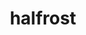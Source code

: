 ---
title: halfrost
github: https://github.com/halfrost
mode: light
transition: 3s
archetype:
  - Little Bit of Everything
---